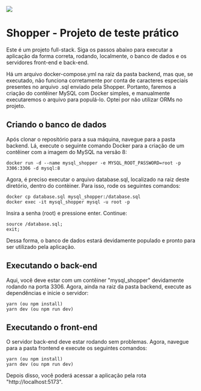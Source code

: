 ![](https://user-images.githubusercontent.com/100055011/266756913-79e17d0e-25fd-456d-9e00-7a63e805b168.png)

# Shopper - Projeto de teste prático

Este é um projeto full-stack. Siga os passos abaixo para executar a aplicação da forma correta, rodando, localmente, o banco de dados e os servidores front-end e back-end.

Há um arquivo docker-compose.yml na raiz da pasta backend, mas que, se executado, não funciona corretamente por conta de caracteres especiais presentes no arquivo .sql enviado pela Shopper. Portanto, faremos a criação do contêiner MySQL com Docker simples, e manualmente executaremos o arquivo para populá-lo. Optei por não utilizar ORMs no projeto.

## Criando o banco de dados

Após clonar o repositório para a sua máquina, navegue para a pasta backend. Lá, execute o seguinte comando Docker para a criação de um contêiner com a imagem do MySQL na versão 8:

```
docker run -d --name mysql_shopper -e MYSQL_ROOT_PASSWORD=root -p 3306:3306 -d mysql:8
```

Agora, é preciso executar o arquivo database.sql, localizado na raiz deste diretório, dentro do contèiner. Para isso, rode os seguintes comandos:

```
docker cp database.sql mysql_shopper:/database.sql
docker exec -it mysql_shopper mysql -u root -p
```

Insira a senha (root) e pressione enter. Continue:

```
source /database.sql;
exit;
```

Dessa forma, o banco de dados estará devidamente populado e pronto para ser utilizado pela aplicação.

## Executando o back-end

Aqui, você deve estar com um contêiner "mysql_shopper" devidamente rodando na porta 3306. Agora, ainda na raiz da pasta backend, execute as dependências e inicie o servidor:

```
yarn (ou npm install)
yarn dev (ou npm run dev)
```

## Executando o front-end

O servidor back-end deve estar rodando sem problemas. Agora, navegue para a pasta frontend e execute os seguintes comandos:

```
yarn (ou npm install)
yarn dev (ou npm run dev)
```

Depois disso, você poderá acessar a aplicação pela rota "http://localhost:5173".
